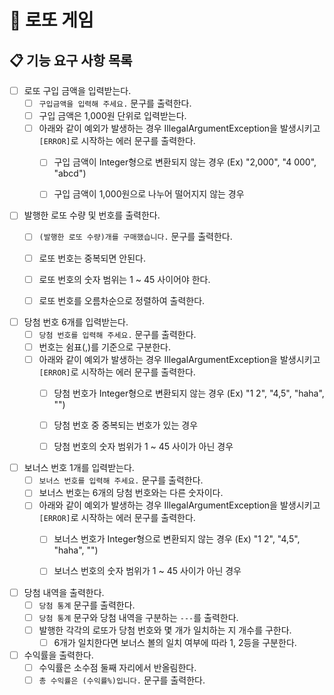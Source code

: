 # 🤑 로또 게임

## 📋 기능 요구 사항 목록

- [ ] 로또 구입 금액을 입력받는다.
  - [ ] `구입금액을 입력해 주세요.` 문구를 출력한다.
  - [ ] 구입 금액은 1,000원 단위로 입력받는다.
  - [ ] 아래와 같이 예외가 발생하는 경우 IllegalArgumentException을 발생시키고 `[ERROR]`로 시작하는 에러 문구를 출력한다.
    - [ ] 구입 금액이 Integer형으로 변환되지 않는 경우 (Ex) "2,000", "4  000", "abcd")
    - [ ] 구입 금액이 1,000원으로 나누어 떨어지지 않는 경우


- [ ] 발행한 로또 수량 및 번호를 출력한다.
  - [ ] `(발행한 로또 수량)개를 구매했습니다.` 문구를 출력한다.
  - [ ] 로또 번호는 중복되면 안된다.
  - [ ] 로또 번호의 숫자 범위는 1 ~ 45 사이어야 한다.
  - [ ] 로또 번호를 오름차순으로 정렬하여 출력한다.


- [ ] 당첨 번호 6개를 입력받는다.
  - [ ] `당첨 번호를 입력해 주세요.` 문구를 출력한다.
  - [ ] 번호는 쉼표(,)를 기준으로 구분한다.
  - [ ] 아래와 같이 예외가 발생하는 경우 IllegalArgumentException을 발생시키고 `[ERROR]`로 시작하는 에러 문구를 출력한다.
    - [ ] 당첨 번호가 Integer형으로 변환되지 않는 경우 (Ex) "1 2", "4,5", "haha", "")
    - [ ] 당첨 번호 중 중복되는 번호가 있는 경우
    - [ ] 당첨 번호의 숫자 범위가 1 ~ 45 사이가 아닌 경우


- [ ] 보너스 번호 1개를 입력받는다.
  - [ ] `보너스 번호를 입력해 주세요.` 문구를 출력한다.
  - [ ] 보너스 번호는 6개의 당첨 번호와는 다른 숫자이다.
  - [ ] 아래와 같이 예외가 발생하는 경우 IllegalArgumentException을 발생시키고 `[ERROR]`로 시작하는 에러 문구를 출력한다.
    - [ ] 보너스 번호가 Integer형으로 변환되지 않는 경우 (Ex) "1 2", "4,5", "haha", "")
    - [ ] 보너스 번호의 숫자 범위가 1 ~ 45 사이가 아닌 경우


- [ ] 당첨 내역을 출력한다.
  - [ ] `당첨 통계` 문구를 출력한다.
  - [ ] `당첨 통계` 문구와 당첨 내역을 구분하는 `---`를 출력한다.
  - [ ] 발행한 각각의 로또가 당첨 번호와 몇 개가 일치하는 지 개수를 구한다.
    - [ ] 6개가 일치한다면 보너스 볼의 일치 여부에 따라 1, 2등을 구분한다.
- [ ] 수익률을 출력한다.
  - [ ] 수익률은 소수점 둘째 자리에서 반올림한다. 
  - [ ] `총 수익률은 (수익률%)입니다.` 문구를 출력한다.
